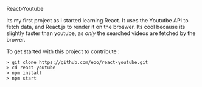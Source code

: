 React-Youtube

Its my first project as i started learning React.
It uses the Yoututbe API to fetch data, and React.js to render it on the broswer.
Its cool because its slightly faster than youtube, as *only* the searched videos are fetched by the brower.

To get started with this project to contribute :
```
> git clone https://github.com/eoo/react-youtube.git
> cd react-youtube
> npm install
> npm start

